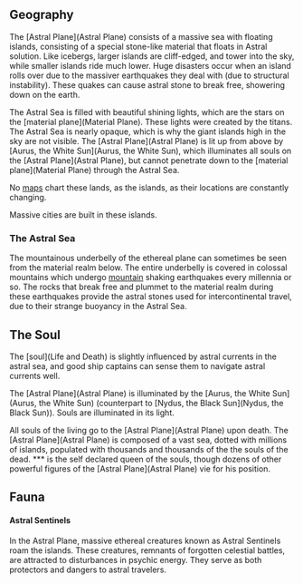 ## Geography

The [Astral Plane](Astral Plane) consists of a massive sea with floating islands, consisting of a special stone-like material that floats in Astral solution. Like icebergs, larger islands are cliff-edged, and tower into the sky, while smaller islands ride much lower. Huge disasters occur when an island rolls over due to the massiver earthquakes they deal with (due to structural instability). These quakes can cause astral stone to break free, showering down on the earth. 

The Astral Sea is filled with beautiful shining lights, which are the stars on the [material plane](Material Plane). These lights were created by the titans. The Astral Sea is nearly opaque, which is why the giant islands high in the sky are not visible. The [Astral Plane](Astral Plane) is lit up from above by [Aurus, the White Sun](Aurus, the White Sun), which illuminates all souls on the [Astral Plane](Astral Plane), but cannot penetrate down to the [material plane](Material Plane) through the Astral Sea.

No [maps](Maps) chart these lands, as the islands, as their locations are constantly changing.

Massive cities are built in these islands. 

### The Astral Sea

The mountainous underbelly of the ethereal plane can sometimes be seen from the material realm below. The entire underbelly is covered in colossal mountains which undergo [mountain](Mountains) shaking earthquakes every millennia or so. The rocks that break free and plummet to the material realm during these earthquakes provide the astral stones used for intercontinental travel, due to their strange buoyancy in the Astral Sea. 

## The Soul

The [soul](Life and Death) is slightly influenced by astral currents in the astral sea, and good ship captains can sense them to navigate astral currents well.

The [Astral Plane](Astral Plane) is illuminated by the [Aurus, the White Sun](Aurus, the White Sun) (counterpart to [Nydus, the Black Sun](Nydus, the Black Sun)). Souls are illuminated in its light.

All souls of the living go to the [Astral Plane](Astral Plane) upon death. The [Astral Plane](Astral Plane) is composed of a vast sea, dotted with millions of islands, populated with thousands and thousands of the the souls of the dead. *** is the self declared queen of the souls, though dozens of other powerful figures of the [Astral Plane](Astral Plane) vie for his position.

## Fauna

#### Astral Sentinels
In the Astral Plane, massive ethereal creatures known as Astral Sentinels roam the islands. These creatures, remnants of forgotten celestial battles, are attracted to disturbances in psychic energy. They serve as both protectors and dangers to astral travelers.



